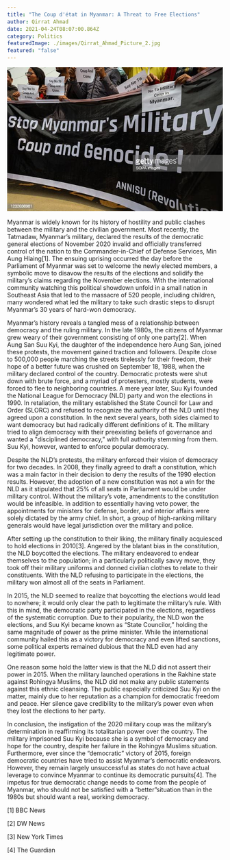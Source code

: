 ```yaml
---
title: "The Coup d'état in Myanmar: A Threat to Free Elections"
author: Qirrat Ahmad
date: 2021-04-24T08:07:00.864Z
category: Politics
featuredImage: ./images/Qirrat_Ahmad_Picture_2.jpg
featured: "false"
---
```

![](images/qirrat_ahmad_picture_2.jpg)

<!--StartFragment-->

Myanmar is widely known for its history of hostility and public clashes between the military and the civilian government. Most recently, the Tatmadaw, Myanmar’s military, declared the results of the democratic general elections of November 2020 invalid and officially transferred control of the nation to the Commander-in-Chief of Defense Services, Min Aung Hlaing\[1]. The ensuing uprising occurred the day before the Parliament of Myanmar was set to welcome the newly elected members, a symbolic move to disavow the results of the elections and solidify the military’s claims regarding the November elections. With the international community watching this political showdown unfold in a small nation in Southeast Asia that led to the massacre of 520 people, including children, many wondered what led the military to take such drastic steps to disrupt Myanmar’s 30 years of hard-won democracy.

Myanmar’s history reveals a tangled mess of a relationship between democracy and the ruling military. In the late 1980s, the citizens of Myanmar grew weary of their government consisting of only one party\[2]. When Aung San Suu Kyi, the daughter of the independence hero Aung San, joined these protests, the movement gained traction and followers. Despite close to 500,000 people marching the streets tirelessly for their freedom, their hope of a better future was crushed on September 18, 1988, when the military declared control of the country. Democratic protests were shut down with brute force, and a myriad of protesters, mostly students, were forced to flee to neighboring countries. A mere year later, Suu Kyi founded the National League for Democracy (NLD) party and won the elections in 1990. In retaliation, the military established the State Council for Law and Order (SLORC) and refused to recognize the authority of the NLD until they agreed upon a constitution. In the next several years, both sides claimed to want democracy but had radically different definitions of it. The military tried to align democracy with their preexisting beliefs of governance and wanted a "disciplined democracy," with full authority stemming from them. Suu Kyi, however, wanted to enforce popular democracy.

Despite the NLD’s protests, the military enforced their vision of democracy for two decades. In 2008, they finally agreed to draft a constitution, which was a main factor in their decision to deny the results of the 1990 election results. However, the adoption of a new constitution was not a win for the NLD as it stipulated that 25% of all seats in Parliament would be under military control. Without the military’s vote, amendments to the constitution would be infeasible. In addition to essentially having veto power, the appointments for ministers for defense, border, and interior affairs were solely dictated by the army chief. In short, a group of high-ranking military generals would have legal jurisdiction over the military and police.

After setting up the constitution to their liking, the military finally acquiesced to hold elections in 2010\[3]. Angered by the blatant bias in the constitution, the NLD boycotted the elections. The military endeavored to endear themselves to the population; in a particularly politically savvy move, they took off their military uniforms and donned civilian clothes to relate to their constituents. With the NLD refusing to participate in the elections, the military won almost all of the seats in Parliament.

In 2015, the NLD seemed to realize that boycotting the elections would lead to nowhere; it would only clear the path to legitimate the military’s rule. With this in mind, the democratic party participated in the elections, regardless of the systematic corruption. Due to their popularity, the NLD won the elections, and Suu Kyi became known as “State Councilor,” holding the same magnitude of power as the prime minister. While the international community hailed this as a victory for democracy and even lifted sanctions, some political experts remained dubious that the NLD even had any legitimate power.

One reason some hold the latter view is that the NLD did not assert their power in 2015. When the military launched operations in the Rakhine state against Rohingya Muslims, the NLD did not make any public statements against this ethnic cleansing. The public especially criticized Suu Kyi on the matter, mainly due to her reputation as a champion for democratic freedom and peace. Her silence gave credibility to the military’s power even when they lost the elections to her party.

In conclusion, the instigation of the 2020 military coup was the military’s determination in reaffirming its totalitarian power over the country. The military imprisoned Suu Kyi because she is a symbol of democracy and hope for the country, despite her failure in the Rohingya Muslims situation. Furthermore, ever since the “democratic” victory of 2015, foreign democratic countries have tried to assist Myanmar’s democratic endeavors. However, they remain largely unsuccessful as states do not have actual leverage to convince Myanmar to continue its democratic pursuits\[4]. The impetus for true democratic change needs to come from the people of Myanmar, who should not be satisfied with a “better”situation than in the 1980s but should want a real, working democracy.

\[1] BBC News

\[2] DW News

\[3] New York Times

\[4] The Guardian

<!--EndFragment-->